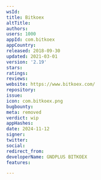 ```yaml
---
wsId: 
title: Bitkoex
altTitle: 
authors: 
users: 1000
appId: com.bitkoex
appCountry: 
released: 2018-09-30
updated: 2021-03-01
version: '2.19'
stars: 
ratings: 
reviews: 
website: https://www.bitkoex.com/
repository: 
issue: 
icon: com.bitkoex.png
bugbounty: 
meta: removed
verdict: wip
appHashes: 
date: 2024-11-12
signer: 
twitter: 
social: 
redirect_from: 
developerName: GNDPLUS BITKOEX
features: 

---
```


